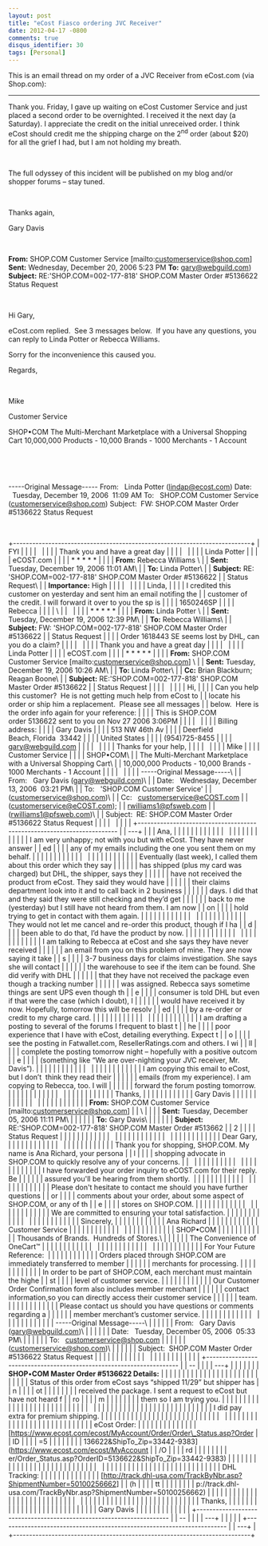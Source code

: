 ```yaml
---
layout: post
title: "eCost Fiasco ordering JVC Receiver"
date: 2012-04-17 -0800
comments: true
disqus_identifier: 30
tags: [Personal]
---
```

This is an email thread on my order of a JVC Receiver from eCost.com
(via Shop.com):

----

Thank you. Friday, I gave up waiting on eCost Customer Service and just
placed a second order to be overnighted. I received it the next day (a
Saturday). I appreciate the credit on the initial unreceived order. I
think eCost should credit me the shipping charge on the 2<sup>nd</sup> order
(about \$20) for all the grief I had, but I am not holding my breath.

 

The full odyssey of this incident will be published on my blog and/or
shopper forums – stay tuned.

 

Thanks again,

Gary Davis

 

**From:** SHOP.COM Customer Service [mailto:customerservice@shop.com] 
 **Sent:** Wednesday, December 20, 2006 5:23 PM
 **To:** gary@webguild.com)
 **Subject:** RE:'SHOP.COM=002-177-818' SHOP.COM Master Order \#5136622
Status Request

 

Hi Gary,

eCost.com replied.  See 3 messages below.  If you have any questions,
you can reply to Linda Potter or Rebecca Williams. 

Sorry for the inconvenience this caused you.

Regards,

 

Mike

Customer Service

SHOP•COM
 The Multi-Merchant Marketplace with a Universal Shopping Cart
 10,000,000 Products - 10,000 Brands - 1000 Merchants - 1 Account

 

 

-----Original Message-----
 From:   Linda Potter ([lindap@ecost.com](mailto:lindap@ecost.com))
 Date:   Tuesday, December 19, 2006  11:09 AM
 To:   SHOP.COM Customer Service
([customerservice@shop.com](mailto:customerservice@shop.com))
 Subject:  FW: SHOP.COM Master Order \#5136622 Status Request

 

+--------------------------------------------------------------------------+
| FYI                                                                      |
|                                                                          |
|                                                                          |
|                                                                          |
| Thank you and have a great day                                           |
|                                                                          |
|                                                                          |
|                                                                          |
| Linda Potter                                                             |
|                                                                          |
| eCOST.com                                                                |
|                                                                          |
| * * * * *                                                                |
|                                                                          |
| **From:** Rebecca Williams \                                             |
|  **Sent:** Tuesday, December 19, 2006 11:01 AM\                          |
|  **To:** Linda Potter\                                                   |
|  **Subject:** RE: 'SHOP.COM=002-177-818' SHOP.COM Master Order \#5136622 |
| Status Request\                                                          |
|  **Importance:** High                                                    |
|                                                                          |
|                                                                          |
|                                                                          |
| Linda,                                                                   |
|                                                                          |
| I credited this customer on yesterday and sent him an email notifing the |
| customer of the credit. I will forward it over to you the sp is          |
|                                                                          |
| 1650246SP                                                                |
|                                                                          |
| Rebecca                                                                  |
|                                                                          |
| \                                                                        |
|                                                                          |
|                                                                          |
| * * * * *                                                                |
|                                                                          |
| **From:** Linda Potter \                                                 |
|  **Sent:** Tuesday, December 19, 2006 12:39 PM\                          |
|  **To:** Rebecca Williams\                                               |
|  **Subject:** FW: 'SHOP.COM=002-177-818' SHOP.COM Master Order \#5136622 |
| Status Request                                                           |
|                                                                          |
| Order 1618443 SE seems lost by DHL, can you do a claim?                  |
|                                                                          |
|                                                                          |
|                                                                          |
| Thank you and have a great day                                           |
|                                                                          |
|                                                                          |
|                                                                          |
| Linda Potter                                                             |
|                                                                          |
| eCOST.com                                                                |
|                                                                          |
| * * * * *                                                                |
|                                                                          |
| **From:** SHOP.COM Customer Service [mailto:customerservice@shop.com] \  |
|  **Sent:** Tuesday, December 19, 2006 10:26 AM\                          |
|  **To:** Linda Potter\                                                   |
|  **Cc:** Brian Blackburn; Reagan Boone\                                  |
|  **Subject:** RE:'SHOP.COM=002-177-818' SHOP.COM Master Order \#5136622  |
| Status Request                                                           |
|                                                                          |
|                                                                          |
|                                                                          |
| Hi,                                                                      |
|                                                                          |
| Can you help this customer?  He is not getting much help from eCost to   |
| locate his order or ship him a replacement.  Please see all messages     |
| below.  Here is the order info again for your reference:                 |
|                                                                          |
| This is SHOP.COM order 5136622 sent to you on Nov 27 2006 3:06PM         |
|                                                                          |
|                                                                          |
|                                                                          |
| Billing address:                                                         |
|                                                                          |
| Gary Davis                                                               |
|                                                                          |
| 513 NW 46th Av                                                           |
|                                                                          |
| Deerfield Beach, Florida  33442                                          |
|                                                                          |
| United States                                                            |
|                                                                          |
| (954)725-8455                                                            |
|                                                                          |
| [gary@webguild.com](mailto:gary@webguild.com)                            |
|                                                                          |
|                                                                          |
|                                                                          |
| Thanks for your help,                                                    |
|                                                                          |
|                                                                          |
|                                                                          |
| Mike                                                                     |
|                                                                          |
| Customer Service                                                         |
|                                                                          |
| SHOP•COM\                                                                |
|  The Multi-Merchant Marketplace with a Universal Shopping Cart\          |
|  10,000,000 Products - 10,000 Brands - 1000 Merchants - 1 Account        |
|                                                                          |
|                                                                          |
|                                                                          |
| -----Original Message-----\                                              |
|  From:   Gary Davis ([gary@webguild.com](mailto:gary@webguild.com))\     |
|  Date:   Wednesday, December 13, 2006  03:21 PM\                         |
|  To:   'SHOP.COM Customer Service'                                       |
| ([customerservice@shop.com](mailto:customerservice@shop.com))\           |
|  Cc:   [customerservice@eCOST.com](mailto:customerservice@eCOST.com)     |
| ([customerservice@eCOST.com](mailto:customerservice@eCOST.com));         |
| [rwilliams1@pfsweb.com](mailto:rwilliams1@pfsweb.com)                    |
| ([rwilliams1@pfsweb.com](mailto:rwilliams1@pfsweb.com))\                 |
|  Subject:  RE: SHOP.COM Master Order \#5136622 Status Request            |
|                                                                          |
|                                                                          |
|                                                                          |
| +----------------------------------------------------------------------- |
| ---+                                                                     |
| | Ana,                                                                   |
|    |                                                                     |
| |                                                                        |
|    |                                                                     |
| |                                                                        |
|    |                                                                     |
| |                                                                        |
|    |                                                                     |
| | I am very unhappy; not with you but with eCost. They have never answer |
| ed |                                                                     |
| | any of my emails including the one you sent them on my behalf.         |
|    |                                                                     |
| |                                                                        |
|    |                                                                     |
| |                                                                        |
|    |                                                                     |
| |                                                                        |
|    |                                                                     |
| | Eventually (last week), I called them about this order which they say  |
|    |                                                                     |
| | has shipped (plus my card was charged) but DHL, the shipper, says they |
|    |                                                                     |
| | have not received the product from eCost. They said they would have    |
|    |                                                                     |
| | their claims department look into it and to call back in 2 business    |
|    |                                                                     |
| | days. I did that and they said they were still checking and they’d get |
|    |                                                                     |
| | back to me (yesterday) but I still have not heard from them. I am now  |
| on |                                                                     |
| | hold trying to get in contact with them again.                         |
|    |                                                                     |
| |                                                                        |
|    |                                                                     |
| |                                                                        |
|    |                                                                     |
| |                                                                        |
|    |                                                                     |
| | They would not let me cancel and re-order this product, though if I ha |
| d  |                                                                     |
| | been able to do that, I’d have the product by now.                     |
|    |                                                                     |
| |                                                                        |
|    |                                                                     |
| |                                                                        |
|    |                                                                     |
| |                                                                        |
|    |                                                                     |
| | I am talking to Rebecca at eCost and she says they have never received |
|    |                                                                     |
| | an email from you on this problem of mine. They are now saying it take |
| s  |                                                                     |
| | 3-7 business days for claims investigation. She says she will contact  |
|    |                                                                     |
| | the warehouse to see if the item can be found. She did verify with DHL |
|    |                                                                     |
| | that they have not received the package even though a tracking number  |
|    |                                                                     |
| | was assigned. Rebecca says sometime things are sent UPS even though th |
| e  |                                                                     |
| | consumer is told DHL but even if that were the case (which I doubt), I |
|    |                                                                     |
| | would have received it by now. Hopefully, tomorrow this will be resolv |
| ed |                                                                     |
| | by a re-order or credit to my charge card.                             |
|    |                                                                     |
| |                                                                        |
|    |                                                                     |
| |                                                                        |
|    |                                                                     |
| |                                                                        |
|    |                                                                     |
| | I am drafting a posting to several of the forums I frequent to blast t |
| he |                                                                     |
| | poor experience that I have with eCost, detailing everything. Expect t |
| o  |                                                                     |
| | see the posting in Fatwallet.com, ResellerRatings.com and others. I wi |
| ll |                                                                     |
| | complete the posting tomorrow night – hopefully with a positive outcom |
| e  |                                                                     |
| | (something like “We are over-nighting your JVC receiver, Mr. Davis”).  |
|    |                                                                     |
| |                                                                        |
|    |                                                                     |
| |                                                                        |
|    |                                                                     |
| |                                                                        |
|    |                                                                     |
| | I am copying this email to eCost, but I don’t  think they read their   |
|    |                                                                     |
| | emails (from my experience). I am copying to Rebecca, too. I will      |
|    |                                                                     |
| | forward the forum posting tomorrow.                                    |
|    |                                                                     |
| |                                                                        |
|    |                                                                     |
| |                                                                        |
|    |                                                                     |
| |                                                                        |
|    |                                                                     |
| | Thanks,                                                                |
|    |                                                                     |
| |                                                                        |
|    |                                                                     |
| | Gary Davis                                                             |
|    |                                                                     |
| |                                                                        |
|    |                                                                     |
| |                                                                        |
|    |                                                                     |
| |                                                                        |
|    |                                                                     |
| | **From:** SHOP.COM Customer Service [mailto:customerservice@shop.com]  |
| \  |                                                                     |
| |  **Sent:** Tuesday, December 05, 2006 11:11 PM\                        |
|    |                                                                     |
| |  **To:** Gary Davis\                                                   |
|    |                                                                     |
| |  **Subject:** RE:'SHOP.COM=002-177-818' SHOP.COM Master Order \#513662 |
| 2  |                                                                     |
| | Status Request                                                         |
|    |                                                                     |
| |                                                                        |
|    |                                                                     |
| |                                                                        |
|    |                                                                     |
| |                                                                        |
|    |                                                                     |
| |                                                                        |
|    |                                                                     |
| |                                                                        |
|    |                                                                     |
| | Dear Gary,                                                             |
|    |                                                                     |
| |                                                                        |
|    |                                                                     |
| |                                                                        |
|    |                                                                     |
| |                                                                        |
|    |                                                                     |
| | Thank you for shopping, SHOP.COM. My name is Ana Richard, your persona |
| l  |                                                                     |
| | shopping advocate in SHOP.COM to quickly resolve any of your concerns. |
|    |                                                                     |
| |                                                                        |
|    |                                                                     |
| |                                                                        |
|    |                                                                     |
| |                                                                        |
|    |                                                                     |
| | I have forwarded your order inquiry to eCOST.com for their reply.  Be  |
|    |                                                                     |
| | assured you'll be hearing from them shortly.                           |
|    |                                                                     |
| |                                                                        |
|    |                                                                     |
| |                                                                        |
|    |                                                                     |
| |                                                                        |
|    |                                                                     |
| | Please don't hesitate to contact me should you have further questions  |
| or |                                                                     |
| | comments about your order, about some aspect of SHOP.COM, or any of th |
| e  |                                                                     |
| | stores on SHOP.COM.                                                    |
|    |                                                                     |
| |                                                                        |
|    |                                                                     |
| |                                                                        |
|    |                                                                     |
| |                                                                        |
|    |                                                                     |
| | We are committed to ensuring your total satisfaction.                  |
|    |                                                                     |
| |                                                                        |
|    |                                                                     |
| |                                                                        |
|    |                                                                     |
| |                                                                        |
|    |                                                                     |
| | Sincerely,                                                             |
|    |                                                                     |
| |                                                                        |
|    |                                                                     |
| | Ana Richard                                                            |
|    |                                                                     |
| |                                                                        |
|    |                                                                     |
| | Customer Service                                                       |
|    |                                                                     |
| |                                                                        |
|    |                                                                     |
| |                                                                        |
|    |                                                                     |
| |                                                                        |
|    |                                                                     |
| | SHOP•COM                                                               |
|    |                                                                     |
| |                                                                        |
|    |                                                                     |
| | Thousands of Brands.  Hundreds of Stores.\                             |
|    |                                                                     |
| |  The Convenience of OneCart™                                           |
|    |                                                                     |
| |                                                                        |
|    |                                                                     |
| |                                                                        |
|    |                                                                     |
| |                                                                        |
|    |                                                                     |
| |                                                                        |
|    |                                                                     |
| |                                                                        |
|    |                                                                     |
| | For Your Future Reference:                                             |
|    |                                                                     |
| |                                                                        |
|    |                                                                     |
| | Orders placed through SHOP.COM are immediately transferred to member   |
|    |                                                                     |
| | merchants for processing.                                              |
|    |                                                                     |
| |                                                                        |
|    |                                                                     |
| | In order to be part of SHOP.COM, each merchant must maintain the highe |
| st |                                                                     |
| | level of customer service.                                             |
|    |                                                                     |
| |                                                                        |
|    |                                                                     |
| | Our Customer Order Confirmation form also includes member merchant     |
|    |                                                                     |
| | contact information,so you can directly access their customer service  |
|    |                                                                     |
| | team.                                                                  |
|    |                                                                     |
| |                                                                        |
|    |                                                                     |
| | Please contact us should you have questions or comments regarding a    |
|    |                                                                     |
| | member merchant’s customer service.                                    |
|    |                                                                     |
| |                                                                        |
|    |                                                                     |
| |                                                                        |
|    |                                                                     |
| |                                                                        |
|    |                                                                     |
| | -----Original Message-----\                                            |
|    |                                                                     |
| |  From:   Gary Davis ([gary@webguild.com](mailto:gary@webguild.com))\   |
|    |                                                                     |
| |  Date:   Tuesday, December 05, 2006  05:33 PM\                         |
|    |                                                                     |
| |  To:   [customerservice@shop.com](mailto:customerservice@shop.com)     |
|    |                                                                     |
| | ([customerservice@shop.com](mailto:customerservice@shop.com))\         |
|    |                                                                     |
| |  Subject:  SHOP.COM Master Order \#5136622 Status Request              |
|    |                                                                     |
| |                                                                        |
|    |                                                                     |
| |                                                                        |
|    |                                                                     |
| |                                                                        |
|    |                                                                     |
| | +--------------------------------------------------------------------- |
| -- |                                                                     |
| | ---+                                                                   |
|    |                                                                     |
| | | **SHOP**•**COM Master Order \#5136622 Details:**                     |
|    |                                                                     |
| |    |                                                                   |
|    |                                                                     |
| | |                                                                      |
|    |                                                                     |
| |    |                                                                   |
|    |                                                                     |
| | | Status of this order from eCost says “shipped 11/29” but shipper has |
|  n |                                                                     |
| | ot |                                                                   |
|    |                                                                     |
| | | received the package. I sent a request to eCost but have not heard f |
| ro |                                                                     |
| | m  |                                                                   |
|    |                                                                     |
| | | them so I am trying you.                                             |
|    |                                                                     |
| |    |                                                                   |
|    |                                                                     |
| | |                                                                      |
|    |                                                                     |
| |    |                                                                   |
|    |                                                                     |
| | |                                                                      |
|    |                                                                     |
| |    |                                                                   |
|    |                                                                     |
| | |                                                                      |
|    |                                                                     |
| |    |                                                                   |
|    |                                                                     |
| | | I did pay extra for premium shipping.                                |
|    |                                                                     |
| |    |                                                                   |
|    |                                                                     |
| | |                                                                      |
|    |                                                                     |
| |    |                                                                   |
|    |                                                                     |
| | |                                                                      |
|    |                                                                     |
| |    |                                                                   |
|    |                                                                     |
| | |                                                                      |
|    |                                                                     |
| |    |                                                                   |
|    |                                                                     |
| | | eCost Order:                                                         |
|    |                                                                     |
| |    |                                                                   |
|    |                                                                     |
| | | [https://www.ecost.com/ecost/MyAccount/Order/Order\_Status.asp?Order |
| ID |                                                                     |
| | =5 |                                                                   |
|    |                                                                     |
| | | 136622&ShipTo\_Zip=33442-9383](https://www.ecost.com/ecost/MyAccount |
| /O |                                                                     |
| | rd |                                                                   |
|    |                                                                     |
| | | er/Order_Status.asp?OrderID=5136622&ShipTo_Zip=33442-9383)           |
|    |                                                                     |
| |    |                                                                   |
|    |                                                                     |
| | |                                                                      |
|    |                                                                     |
| |    |                                                                   |
|    |                                                                     |
| | |                                                                      |
|    |                                                                     |
| |    |                                                                   |
|    |                                                                     |
| | |                                                                      |
|    |                                                                     |
| |    |                                                                   |
|    |                                                                     |
| | | DHL Tracking:                                                        |
|    |                                                                     |
| |    |                                                                   |
|    |                                                                     |
| | | [http://track.dhl-usa.com/TrackByNbr.asp?ShipmentNumber=50100256662] |
| (h |                                                                     |
| | tt |                                                                   |
|    |                                                                     |
| | | p://track.dhl-usa.com/TrackByNbr.asp?ShipmentNumber=50100256662)     |
|    |                                                                     |
| |    |                                                                   |
|    |                                                                     |
| | |                                                                      |
|    |                                                                     |
| |    |                                                                   |
|    |                                                                     |
| | |                                                                      |
|    |                                                                     |
| |    |                                                                   |
|    |                                                                     |
| | |                                                                      |
|    |                                                                     |
| |    |                                                                   |
|    |                                                                     |
| | | Thanks,                                                              |
|    |                                                                     |
| |    |                                                                   |
|    |                                                                     |
| | |                                                                      |
|    |                                                                     |
| |    |                                                                   |
|    |                                                                     |
| | | Gary Davis                                                           |
|    |                                                                     |
| |    |                                                                   |
|    |                                                                     |
| | +--------------------------------------------------------------------- |
| -- |                                                                     |
| | ---+                                                                   |
|    |                                                                     |
| +----------------------------------------------------------------------- |
| ---+                                                                     |
+--------------------------------------------------------------------------+

 

